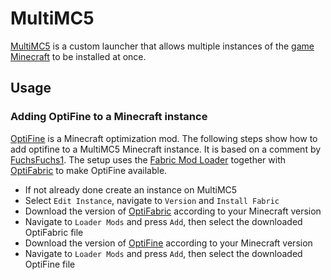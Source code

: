 # MultiMC5

[MultiMC5](https://multimc.org) is a custom launcher that allows multiple instances of the
[game](/wiki/games.md) [Minecraft](./minecraft.md) to be installed at once.

## Usage

### Adding OptiFine to a Minecraft instance

[OptiFine](https://www.optifine.net/home) is a Minecraft optimization mod.
The following steps show how to add optifine to a MultiMC5 Minecraft instance.
It is based on a comment by
[FuchsFuchs1](https://gist.github.com/jspanos71/32dc422eb4435a8f8dd5604e7a77c327).
The setup uses the [Fabric Mod Loader](https://fabricmc.net/) together with
[OptiFabric](https://www.curseforge.com/minecraft/mc-mods/optifabric) to make
OptiFine available.

- If not already done create an instance on MultiMC5
- Select `Edit Instance`, navigate to `Version` and `Install Fabric`
- Download the version of
  [OptiFabric](https://www.curseforge.com/minecraft/mc-mods/optifabric/files)
  according to your Minecraft version
- Navigate to `Loader Mods` and press `Add`, then select the downloaded
  OptiFabric file
- Download the version of [OptiFine](https://optifine.net/downloads) according
  to your Minecraft version
- Navigate to `Loader Mods` and press `Add`, then select the downloaded
  OptiFine file
